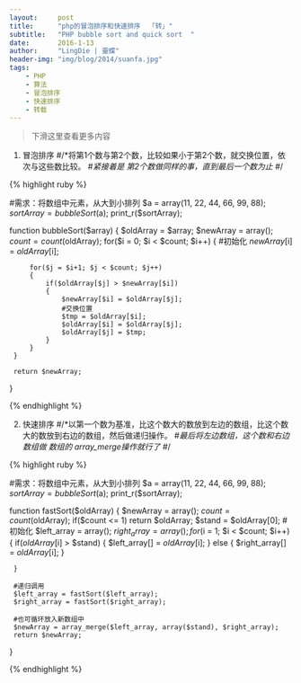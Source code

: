 ```yaml
---
layout:     post
title:      "php的冒泡排序和快速排序  「转」"
subtitle:   "PHP bubble sort and quick sort  "
date:       2016-1-13
author:     "LingDie | 靈蝶"
header-img: "img/blog/2014/suanfa.jpg"
tags:
    - PHP
    - 算法
    - 冒泡排序
    - 快速排序
    - 转载
---
```


> 下滑这里查看更多内容

1. 冒泡排序
  #/*将第1个数与第2个数，比较如果小于第2个数，就交换位置，依次与这些数比较。
   #*紧接着是 第2个数做同样的事，直到最后一个数为止
   #*/

{% highlight ruby %}

#需求：将数组中元素，从大到小排列
$a = array(11, 22, 44, 66, 99, 88);
$sortArray = bubbleSort($a);
print_r($sortArray);
  

 function bubbleSort($array)
 {
     $oldArray = $array;
     $newArray = array();
     $count = count($oldArray);
     for($i = 0; $i < $count; $i++)
     {
         #初始化
         $newArray[$i] = $oldArray[$i];

         for($j = $i+1; $j < $count; $j++)
         {
             if($oldArray[$j] > $newArray[$i])
             {
                 $newArray[$i] = $oldArray[$j];
                 #交换位置
                 $tmp = $oldArray[$i];
                 $oldArray[$i] = $oldArray[$j];
                 $oldArray[$j] = $tmp;
             }
         }
     }

     return $newArray;
 }

{% endhighlight %}

 2. 快速排序
  #/*以第一个数为基准，比这个数大的数放到左边的数组，比这个数大的数放到右边的数组，然后做递归操作。
   #*最后将左边数组，这个数和右边数组做 数组的 array_merge操作就行了
   #*/

{% highlight ruby %}

#需求：将数组中元素，从大到小排列
$a = array(11, 22, 44, 66, 99, 88);
$sortArray = bubbleSort($a);
print_r($sortArray); 

 function fastSort($oldArray)
 {
     $newArray = array();
     $count = count($oldArray);
     if($count <= 1) return $oldArray;
     $stand = $oldArray[0];
     #初始化
     $left_array = array();
     $right_array = array();
     for($i = 1; $i < $count; $i++)
     {
         if($oldArray[$i] > $stand)
         {
            $left_array[] = $oldArray[$i];
         }
         else
         {
            $right_array[] = $oldArray[$i];
         }

     }

     #递归调用
     $left_array = fastSort($left_array);
     $right_array = fastSort($right_array);
     
     #也可循环放入新数组中
     $newArray = array_merge($left_array, array($stand), $right_array);
     return $newArray;
 }
 
 {% endhighlight %} 